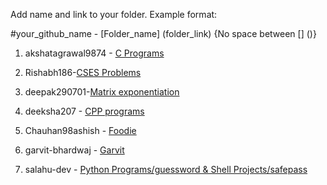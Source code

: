 Add name and link to your folder. Example format:

#your_github_name - [Folder_name] (folder_link) {No space between [] ()}

1. akshatagrawal9874 - [C Programs](https://github.com/akshatagrawal9874/hacktoberfest20/tree/master/C%20Programs)

2. Rishabh186-[CSES Problems](https://github.com/Rishabh186/hacktoberfest20/tree/master/CSES%20Problems)

3. deepak290701-[Matrix exponentiation](https://github.com/Deepak290701/hacktoberfest20/tree/master/Deepak%20Sharma)

4. deeksha207 - [CPP programs](https://github.com/deeksha207/hacktoberfest20/tree/master/CPP%20programs)

5. Chauhan98ashish - [Foodie](https://github.com/goel28priyanshu/hacktoberfest20/blob/master/Foodie.zip)

6. garvit-bhardwaj - [Garvit](https://github.com/garvit-bhardwaj/hacktoberfest20/tree/master/Garvit)

7. salahu-dev - [Python Programs/guessword & Shell Projects/safepass ](https://github.com/salahu-dev)

